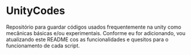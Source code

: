 # UnityCodes
Repositório para guardar códigos usados frequentemente na unity como mecânicas básicas e/ou experimentais.
Conforme eu for adicionando, vou atualizando este README cos as funcionalidades e quesitos para o funcionamento de cada script.
